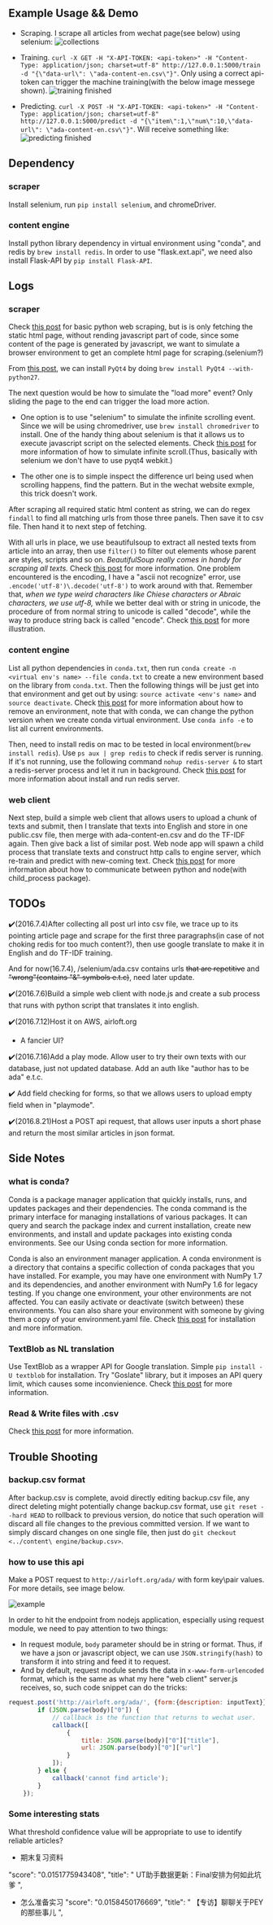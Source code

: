 ## Example Usage && Demo

- Scraping. I scrape all articles from wechat page(see below) using selenium:
![collections](http://ww3.sinaimg.cn/large/72f96cbagw1f5jos85vunj21kw0sx7bo.jpg)

- Training. `curl -X GET -H "X-API-TOKEN: <api-token>" -H "Content-Type: application/json; charset=utf-8" http://127.0.0.1:5000/train -d "{\"data-url\": \"ada-content-en.csv\"}"`. Only using a correct api-token can trigger the machine training(with the below image messege shown).
![training finished](http://ww4.sinaimg.cn/large/72f96cbagw1f5jowfjtuyj20eo00y3yl.jpg)

- Predicting. `curl -X POST -H "X-API-TOKEN: <api-token>" -H "Content-Type: application/json; charset=utf-8" http://127.0.0.1:5000/predict -d "{\"item\":1,\"num\":10,\"data-url\": \"ada-content-en.csv\"}"`. Will receive something like:
![predicting finished](http://ww1.sinaimg.cn/large/72f96cbagw1f5jozydqf6j20ym0t4aji.jpg)


## Dependency

### scraper

Install selenium, run `pip install selenium`, and chromeDriver.

### content engine

Install python library dependency in virtual environment using "conda", and redis by `brew install redis`. In order to use "flask.ext.api", we need also install Flask-API by `pip install Flask-API`.

## Logs

### scraper

Check [this post](http://docs.python-guide.org/en/latest/scenarios/scrape/) for basic python web scraping, but is is only fetching the static html page, without rending javascript part of code, since some content of the page is generated by javascript, we want to simulate a browser environment to get an complete html page for scraping.(selenium?)

From [this post](http://stackoverflow.com/questions/29449982/installing-pyqt4-with-brew), we can install `PyQt4` by doing `brew install PyQt4 --with-python27`.

The next question would be how to simulate the "load more" event? Only sliding the page to the end can trigger the load more action.

- One option is to use "selenium" to simulate the infinite scrolling event. Since we will be using chromedriver, use `brew install chromedriver` to install. One of the handy thing about selenium is that it allows us to execute javascript script on the selected elements. Check [this post](http://stackoverflow.com/questions/21006940/how-to-load-all-entries-in-an-infinite-scroll-at-once-to-parse-the-html-in-pytho) for more information of how to simulate infinite scroll.(Thus, basically with selenium we don't have to use pyqt4 webkit.)

- The other one is to simple inspect the difference url being used when scrolling happens, find the pattern. But in the wechat website exmple, this trick doesn't work.

After scraping all required static html content as string, we can do regex `findall` to find all matching urls from those three panels. Then save it to csv file. Then hand it to next step of fetching.

With all urls in place, we use beautifulsoup to extract all nested texts from article into an array, then use `filter()` to filter out elements whose parent are styles, scripts and so on. *BeautifulSoup really comes in handy for scraping all texts.* Check [this post](http://stackoverflow.com/questions/1936466/beautifulsoup-grab-visible-webpage-text) for more information. One problem encountered is the encoding, I have a "ascii not recognize" error, use `.encode('utf-8')\.decode('utf-8')` to work around with that. Remember that, *when we type weird characters like Chiese characters or Abraic characters, we use utf-8,* while we better deal with or string in unicode, the procedure of from normal string to unicode is called "decode", while the way to produce string back is called "encode". Check [this post](http://stackoverflow.com/questions/5096776/unicode-decodeutf-8-ignore-raising-unicodeencodeerror) for more illustration.


### content engine

List all python dependencies in `conda.txt`, then run `conda create -n <virtual env's name> --file conda.txt` to create a new environment based on the library from `conda.txt`. Then the following things will be just get into that environment and get out by using: `source activate <env's name>` and `source deactivate`. Check [this post](https://uoa-eresearch.github.io/eresearch-cookbook/recipe/2014/11/20/conda/) for more information about how to remove an environment, note that with conda, we can change the python version when we create conda virtual environment. Use `conda info -e` to list all current environments. 

Then, need to install redis on mac to be tested in local environment(`brew install redis`). Use `ps aux | grep redis` to check if redis server is running. If it's not running, use the following command `nohup redis-server &` to start a redis-server process and let it run in background. Check [this post](http://jasdeep.ca/2012/05/installing-redis-on-mac-os-x/) for more information about install and run redis server.

### web client

Next step, build a simple web client that allows users to upload a chunk of texts and submit, then I translate that texts into English and store in one public.csv file, then merge with ada-content-en.csv and do the TF-IDF again. Then give back a list of similar post. Web node app will spawn a child process that translate texts and construct http calls to engine server, which re-train and predict with new-coming text. Check [this post](http://www.sohamkamani.com/blog/2015/08/21/python-nodejs-comm/) for more information about how to communicate between python and node(with child_process package).

## TODOs

✔️(2016.7.4)After collecting all post url into csv file, we trace up to its pointing article page and scrape for the first three paragraphs(in case of not choking redis for too much content?), then use google translate to make it in English and do TF-IDF training. 

And for now(16.7.4), /selenium/ada.csv contains urls <s>that are repetitive</s> and <s>"wrong"(contains "&amp;" symbols e.t.c)</s>, need later update.

✔️(2016.7.6)Build a simple web client with node.js and create a sub process that runs with python script that translates it into english.

✔️(2016.7.12)Host it on AWS, airloft.org

- A fancier UI?

✔️(2016.7.16)Add a play mode. Allow user to try their own texts with our database, just not updated database. Add an auth like "author has to be ada" e.t.c.

✔️ Add field checking for forms, so that we allows users to upload empty field when in "playmode".

✔️(2016.8.21)Host a POST api request, that allows user inputs a short phase and return the most similar articles in json format.


## Side Notes

### what is conda?

Conda is a package manager application that quickly installs, runs, and updates packages and their dependencies. The conda command is the primary interface for managing installations of various packages. It can query and search the package index and current installation, create new environments, and install and update packages into existing conda environments. See our Using conda section for more information.

Conda is also an environment manager application. A conda environment is a directory that contains a specific collection of conda packages that you have installed. For example, you may have one environment with NumPy 1.7 and its dependencies, and another environment with NumPy 1.6 for legacy testing. If you change one environment, your other environments are not affected. You can easily activate or deactivate (switch between) these environments. You can also share your environment with someone by giving them a copy of your environment.yaml file. Check [this post](http://conda.pydata.org/docs/intro.html) for installation and more information.

### TextBlob as NL translation

Use TextBlob as a wrapper API for Google translation. Simple `pip install -U textblob` for installation. Try "Goslate" library, but it imposes an API query limit, which causes some inconvienience. Check [this post](https://pypi.python.org/pypi/textblob) for more information.

### Read & Write files with .csv

Check [this post](https://docs.python.org/2/library/csv.html) for more information.

## Trouble Shooting

### backup.csv format

After backup.csv is complete, avoid directly editing backup.csv file, any direct deleting might potentially change backup.csv format, use `git reset --hard HEAD` to rollback to previous version, do notice that such operation will discard all file changes to the previous committed version. If we want to simply discard changes on one single file, then just do `git checkout <../content\ engine/backup.csv>`.

### how to use this api

Make a POST request to `http://airloft.org/ada/` with form key\pair values. For more details, see image below.

![example](http://ww4.sinaimg.cn/large/65e4f1e6gw1f72cadqz7tj21kw119n74.jpg)

In order to hit the endpoint from nodejs application, especially using request module, we need to pay attention to two things:
-  In request module, `body` parameter should be in string or format. Thus, if we have a json or javascript object, we can use `JSON.stringify(hash)` to transform it into string and feed it to request.
- And by default, request module sends the data in `x-www-form-urlencoded` format, which is the same as what my here "web client" server.js receives, so, such code snippet can do the tricks:

```javascript
request.post('http://airloft.org/ada/', {form:{description: inputText}}, function (err, res, body) {
        if (JSON.parse(body)["0"]) {
        	// callback is the function that returns to wechat user.
            callback([
                {
                    title: JSON.parse(body)["0"]["title"],
                    url: JSON.parse(body)["0"]["url"]
                }
            ]);
        } else {
            callback('cannot find article');
        }
    });
```

### Some interesting stats

What threshold confidence value will be appropriate to use to identify reliable articles?

- 期末复习资料

"score": "0.0151775943408",
"title": "                        UT助手数据更新：Final安排为何如此坑爹                     ",

- 怎么准备实习
"score": "0.0158450176669",
"title": "                        【专访】聊聊关于PEY的那些事儿                     ",







